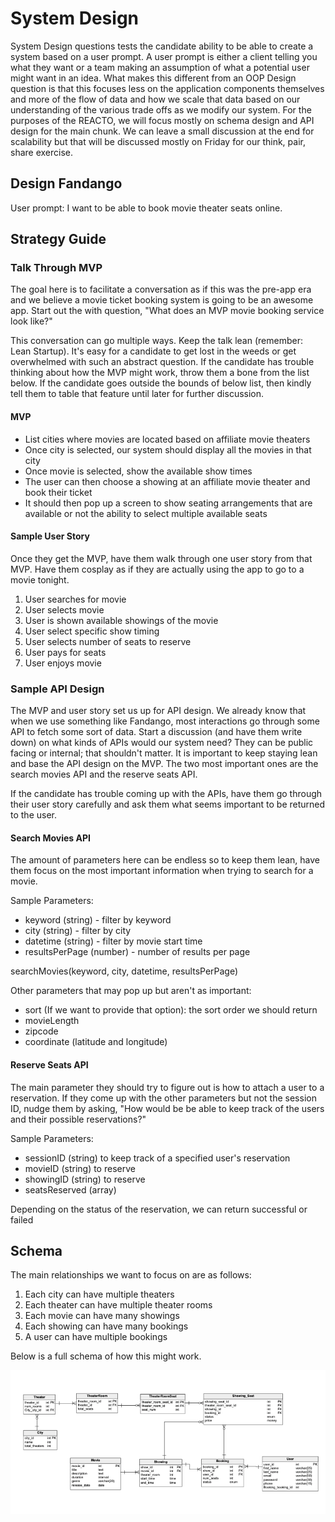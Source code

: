 # System Design
 
System Design questions tests the candidate ability to be able to create a system based on a user prompt. A user prompt is either a client telling you what they want or a team making an assumption of what a potential user might want in an idea. What makes this different from an OOP Design question is that this focuses less on the application components themselves and more of the flow of data and how we scale that data based on our understanding of the various trade offs as we modify our system. For the purposes of the REACTO, we will focus mostly on schema design and API design for the main chunk. We can leave a small discussion at the end for scalability but that will be discussed mostly on Friday for our think, pair, share exercise.

## Design Fandango

User prompt: I want to be able to book movie theater seats online.

## Strategy Guide

### Talk Through MVP

The goal here is to facilitate a conversation as if this was the pre-app era and we believe a movie ticket booking system is going to be an awesome app. Start out the with question, "What does an MVP movie booking service look like?"

This conversation can go multiple ways. Keep the talk lean (remember: Lean Startup). It's easy for a candidate to get lost in the weeds or get overwhelmed with such an abstract question. If the candidate has trouble thinking about how the MVP might work, throw them a bone from the list below. If the candidate goes outside the bounds of below list, then kindly tell them to table that feature until later for further discussion.

#### MVP

- List cities where movies are located based on affiliate movie theaters
- Once city is selected, our system should display all the movies in that city
- Once movie is selected, show the available show times
- The user can then choose a showing at an affiliate movie theater and book their ticket
- It should then pop up a screen to show seating arrangements that are available or not the ability to select multiple available seats

#### Sample User Story

Once they get the MVP, have them walk through one user story from that MVP. Have them cosplay as if they are actually using the app to go to a movie tonight.

1. User searches for movie
2. User selects movie
3. User is shown available showings of the movie
4. User select specific show timing
5. User selects number of seats to reserve
6. User pays for seats
7. User enjoys movie

### Sample API Design

The MVP and user story set us up for API design. We already know that when we use something like Fandango, most interactions go through some API to fetch some sort of data. Start a discussion (and have them write down) on what kinds of APIs would our system need? They can be public facing or internal; that shouldn't matter. It is important to keep staying lean and base the API design on the MVP. The two most important ones are the search movies API and the reserve seats API.

If the candidate has trouble coming up with the APIs, have them go through their user story carefully and ask them what seems important to be returned to the user.

#### Search Movies API

The amount of parameters here can be endless so to keep them lean, have them focus on the most important information when trying to search for a movie.

Sample Parameters:

- keyword (string) - filter by keyword
- city (string) - filter by city
- datetime (string) - filter by movie start time
- resultsPerPage (number) - number of results per page

searchMovies(keyword, city, datetime, resultsPerPage)

Other parameters that may pop up but aren't as important:

- sort (If we want to provide that option): the sort order we should return
- movieLength
- zipcode
- coordinate (latitude and longitude)

#### Reserve Seats API

The main parameter they should try to figure out is how to attach a user to a reservation. If they come up with the other parameters but not the session ID, nudge them by asking, "How would be be able to keep track of the users and their possible reservations?"

Sample Parameters:

- sessionID (string) to keep track of a specified user's reservation
- movieID (string) to reserve
- showingID (string) to reserve
- seatsReserved (array)

Depending on the status of the reservation, we can return successful or failed

## Schema

The main relationships we want to focus on are as follows:

1. Each city can have multiple theaters
2. Each theater can have multiple theater rooms
3. Each movie can have many showings
4. Each showing can have many bookings
5. A user can have multiple bookings

Below is a full schema of how this might work.

![Sample Schema](./sample-schema.png)


